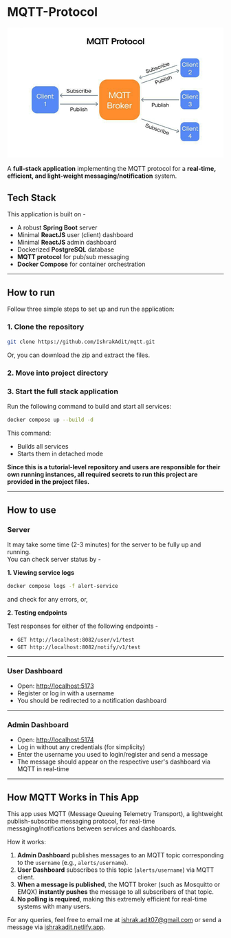 # MQTT-Protocol

<p align="center">
  <img src="./assets/images/mqtt-banner.jpg" alt="MQTT Banner" width="600"/>
</p>

A **full-stack application** implementing the MQTT protocol for a **real-time, efficient, and light-weight messaging/notification** system.

## Tech Stack

This application is built on -

- A robust **Spring Boot** server
- Minimal **ReactJS** user (client) dashboard
- Minimal **ReactJS** admin dashboard
- Dockerized **PostgreSQL** database
- **MQTT protocol** for pub/sub messaging
- **Docker Compose** for container orchestration

---

## How to run

Follow three simple steps to set up and run the application:

### 1. Clone the repository

```bash
git clone https://github.com/IshrakAdit/mqtt.git
```

Or, you can download the zip and extract the files.

### 2. Move into project directory

### 3. Start the full stack application

Run the following command to build and start all services:

```bash
docker compose up --build -d
```

This command:

- Builds all services
- Starts them in detached mode

**Since this is a tutorial-level repository and users are responsible for their own running instances, all required secrets to run this project are provided in the project files.**

---

## How to use

### Server

It may take some time (2-3 minutes) for the server to be fully up and running.  
You can check server status by -

**1. Viewing service logs**

```bash
docker compose logs -f alert-service
```

and check for any errors, or,

**2. Testing endpoints**

Test responses for either of the following endpoints -

- `GET http://localhost:8082/user/v1/test`
- `GET http://localhost:8082/notify/v1/test`

---

### User Dashboard

- Open: [http://localhost:5173](http://localhost:5173)
- Register or log in with a username
- You should be redirected to a notification dashboard

---

### Admin Dashboard

- Open: [http://localhost:5174](http://localhost:5174)
- Log in without any credentials (for simplicity)
- Enter the username you used to login/register and send a message
- The message should appear on the respective user's dashboard via MQTT in real-time

---

## How MQTT Works in This App

This app uses MQTT (Message Queuing Telemetry Transport), a lightweight publish-subscribe messaging protocol, for real-time messaging/notifications between services and dashboards.

How it works:

1. **Admin Dashboard** publishes messages to an MQTT topic corresponding to the `username` (e.g., `alerts/username`).
2. **User Dashboard** subscribes to this topic (`alerts/username`) via MQTT client.
3. **When a message is published**, the MQTT broker (such as Mosquitto or EMQX) **instantly pushes** the message to all subscribers of that topic.
4. **No polling is required**, making this extremely efficient for real-time systems with many users.

For any queries, feel free to email me at [ishrak.adit07@gmail.com](mailto:ishrak.adit07@gmail.com) or send a message via [ishrakadit.netlify.app](https://ishrakadit.netlify.app).
